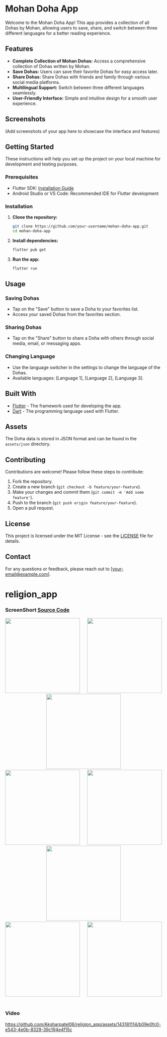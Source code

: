 # Mohan Doha App

Welcome to the Mohan Doha App! This app provides a collection of all Dohas by Mohan, allowing users to save, share, and switch between three different languages for a better reading experience.

## Features

- **Complete Collection of Mohan Dohas:** Access a comprehensive collection of Dohas written by Mohan.
- **Save Dohas:** Users can save their favorite Dohas for easy access later.
- **Share Dohas:** Share Dohas with friends and family through various social media platforms.
- **Multilingual Support:** Switch between three different languages seamlessly.
- **User-Friendly Interface:** Simple and intuitive design for a smooth user experience.

## Screenshots

(Add screenshots of your app here to showcase the interface and features)

## Getting Started

These instructions will help you set up the project on your local machine for development and testing purposes.

### Prerequisites

- Flutter SDK: [Installation Guide](https://flutter.dev/docs/get-started/install)
- Android Studio or VS Code: Recommended IDE for Flutter development

### Installation

1. **Clone the repository:**
   ```bash
   git clone https://github.com/your-username/mohan-doha-app.git
   cd mohan-doha-app
   ```

2. **Install dependencies:**
   ```bash
   flutter pub get
   ```

3. **Run the app:**
   ```bash
   flutter run
   ```

## Usage

### Saving Dohas
- Tap on the "Save" button to save a Doha to your favorites list.
- Access your saved Dohas from the favorites section.

### Sharing Dohas
- Tap on the "Share" button to share a Doha with others through social media, email, or messaging apps.

### Changing Language
- Use the language switcher in the settings to change the language of the Dohas.
- Available languages: [Language 1], [Language 2], [Language 3].

## Built With

- [Flutter](https://flutter.dev/) - The framework used for developing the app.
- [Dart](https://dart.dev/) - The programming language used with Flutter.

## Assets

The Doha data is stored in JSON format and can be found in the `assets/json` directory.

## Contributing

Contributions are welcome! Please follow these steps to contribute:

1. Fork the repository.
2. Create a new branch (`git checkout -b feature/your-feature`).
3. Make your changes and commit them (`git commit -m 'Add some feature'`).
4. Push to the branch (`git push origin feature/your-feature`).
5. Open a pull request.

## License

This project is licensed under the MIT License - see the [LICENSE](LICENSE) file for details.

## Contact

For any questions or feedback, please reach out to [your-email@example.com].




# religion_app

### ScreenShort [Source Code](https://github.com/Aksharpatel06/religion_app/tree/master/lib)

<p align='center'>
  <img src='https://github.com/Aksharpatel06/religion_app/assets/143181114/18466145-dfa1-4a07-a3de-df7bcdc14d0b' width=240> &nbsp;&nbsp;&nbsp;&nbsp;
  <img src='https://github.com/Aksharpatel06/religion_app/assets/143181114/b2689e1e-1051-4ee3-ac88-3bee5594706b' width=240> &nbsp;&nbsp;&nbsp;&nbsp;
  <img src='https://github.com/Aksharpatel06/religion_app/assets/143181114/5490cc58-5ff1-4c59-8458-1858f8861da9' width=240> &nbsp;&nbsp;&nbsp;&nbsp;
  <img src='https://github.com/Aksharpatel06/religion_app/assets/143181114/09bcf29f-4cf7-4f58-be2f-ce7624f2e7e2' width=240> &nbsp;&nbsp;&nbsp;&nbsp;
  <img src='https://github.com/Aksharpatel06/religion_app/assets/143181114/c8f7e166-2351-4111-afa4-f37206f3f49f' width=240> &nbsp;&nbsp;&nbsp;&nbsp;
  <img src='https://github.com/Aksharpatel06/religion_app/assets/143181114/a486d7c2-5367-4b72-85ff-0dd8885c79d4' width=240> &nbsp;&nbsp;&nbsp;&nbsp;
  <img src='https://github.com/Aksharpatel06/religion_app/assets/143181114/1cd840a8-ad5c-4402-a108-31a3218796ac' width=240> &nbsp;&nbsp;&nbsp;&nbsp;
   <img src='https://github.com/Aksharpatel06/religion_app/assets/143181114/c0d6d3cc-c45f-4969-bb94-e61096b3f323' width=240> &nbsp;&nbsp;&nbsp;&nbsp;
</p>

### Video



https://github.com/Aksharpatel06/religion_app/assets/143181114/b09e0fc0-e543-4e0b-8329-39c194e4f15c



